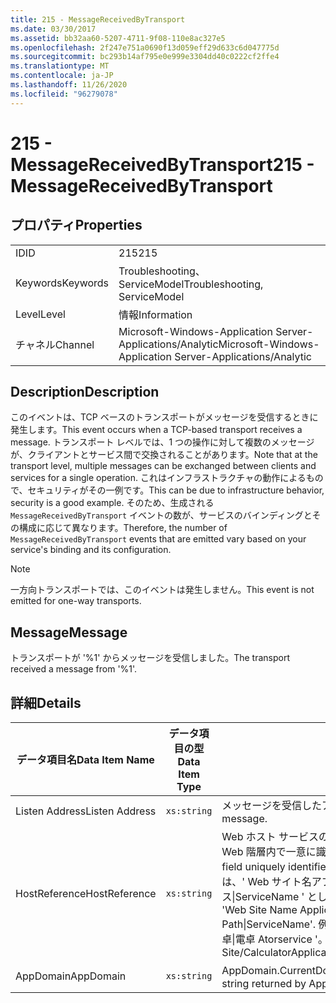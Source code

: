 ```yaml
---
title: 215 - MessageReceivedByTransport
ms.date: 03/30/2017
ms.assetid: bb32aa60-5207-4711-9f08-110e8ac327e5
ms.openlocfilehash: 2f247e751a0690f13d059eff29d633c6d047775d
ms.sourcegitcommit: bc293b14af795e0e999e3304dd40c0222cf2ffe4
ms.translationtype: MT
ms.contentlocale: ja-JP
ms.lasthandoff: 11/26/2020
ms.locfileid: "96279078"
---
```

# <a name="215---messagereceivedbytransport"></a><span data-ttu-id="478e0-102">215 - MessageReceivedByTransport</span><span class="sxs-lookup"><span data-stu-id="478e0-102">215 - MessageReceivedByTransport</span></span>

## <a name="properties"></a><span data-ttu-id="478e0-103">プロパティ</span><span class="sxs-lookup"><span data-stu-id="478e0-103">Properties</span></span>  
  
|||  
|-|-|  
|<span data-ttu-id="478e0-104">ID</span><span class="sxs-lookup"><span data-stu-id="478e0-104">ID</span></span>|<span data-ttu-id="478e0-105">215</span><span class="sxs-lookup"><span data-stu-id="478e0-105">215</span></span>|  
|<span data-ttu-id="478e0-106">Keywords</span><span class="sxs-lookup"><span data-stu-id="478e0-106">Keywords</span></span>|<span data-ttu-id="478e0-107">Troubleshooting、ServiceModel</span><span class="sxs-lookup"><span data-stu-id="478e0-107">Troubleshooting, ServiceModel</span></span>|  
|<span data-ttu-id="478e0-108">Level</span><span class="sxs-lookup"><span data-stu-id="478e0-108">Level</span></span>|<span data-ttu-id="478e0-109">情報</span><span class="sxs-lookup"><span data-stu-id="478e0-109">Information</span></span>|  
|<span data-ttu-id="478e0-110">チャネル</span><span class="sxs-lookup"><span data-stu-id="478e0-110">Channel</span></span>|<span data-ttu-id="478e0-111">Microsoft-Windows-Application Server-Applications/Analytic</span><span class="sxs-lookup"><span data-stu-id="478e0-111">Microsoft-Windows-Application Server-Applications/Analytic</span></span>|  
  
## <a name="description"></a><span data-ttu-id="478e0-112">Description</span><span class="sxs-lookup"><span data-stu-id="478e0-112">Description</span></span>  

 <span data-ttu-id="478e0-113">このイベントは、TCP ベースのトランスポートがメッセージを受信するときに発生します。</span><span class="sxs-lookup"><span data-stu-id="478e0-113">This event occurs when a TCP-based transport receives a message.</span></span> <span data-ttu-id="478e0-114">トランスポート レベルでは、1 つの操作に対して複数のメッセージが、クライアントとサービス間で交換されることがあります。</span><span class="sxs-lookup"><span data-stu-id="478e0-114">Note that at the transport level, multiple messages can be exchanged between clients and services for a single operation.</span></span> <span data-ttu-id="478e0-115">これはインフラストラクチャの動作によるもので、セキュリティがその一例です。</span><span class="sxs-lookup"><span data-stu-id="478e0-115">This can be due to infrastructure behavior, security is a good example.</span></span> <span data-ttu-id="478e0-116">そのため、生成される `MessageReceivedByTransport` イベントの数が、サービスのバインディングとその構成に応じて異なります。</span><span class="sxs-lookup"><span data-stu-id="478e0-116">Therefore, the number of `MessageReceivedByTransport` events that are emitted vary based on your service's binding and its configuration.</span></span>  
  
> [!NOTE]
> <span data-ttu-id="478e0-117">一方向トランスポートでは、このイベントは発生しません。</span><span class="sxs-lookup"><span data-stu-id="478e0-117">This event is not emitted for one-way transports.</span></span>  
  
## <a name="message"></a><span data-ttu-id="478e0-118">Message</span><span class="sxs-lookup"><span data-stu-id="478e0-118">Message</span></span>  

 <span data-ttu-id="478e0-119">トランスポートが '%1' からメッセージを受信しました。</span><span class="sxs-lookup"><span data-stu-id="478e0-119">The transport received a message from '%1'.</span></span>  
  
## <a name="details"></a><span data-ttu-id="478e0-120">詳細</span><span class="sxs-lookup"><span data-stu-id="478e0-120">Details</span></span>  
  
|<span data-ttu-id="478e0-121">データ項目名</span><span class="sxs-lookup"><span data-stu-id="478e0-121">Data Item Name</span></span>|<span data-ttu-id="478e0-122">データ項目の型</span><span class="sxs-lookup"><span data-stu-id="478e0-122">Data Item Type</span></span>|<span data-ttu-id="478e0-123">Description</span><span class="sxs-lookup"><span data-stu-id="478e0-123">Description</span></span>|  
|--------------------|--------------------|-----------------|  
|<span data-ttu-id="478e0-124">Listen Address</span><span class="sxs-lookup"><span data-stu-id="478e0-124">Listen Address</span></span>|`xs:string`|<span data-ttu-id="478e0-125">メッセージを受信したアドレス。</span><span class="sxs-lookup"><span data-stu-id="478e0-125">The address that received the message.</span></span>|  
|<span data-ttu-id="478e0-126">HostReference</span><span class="sxs-lookup"><span data-stu-id="478e0-126">HostReference</span></span>|`xs:string`|<span data-ttu-id="478e0-127">Web ホスト サービスの場合は、このフィールドにより、サービスが Web 階層内で一意に識別されます。</span><span class="sxs-lookup"><span data-stu-id="478e0-127">For Web-hosted services, this field uniquely identifies the service in the Web hierarchy.</span></span> <span data-ttu-id="478e0-128">この形式は、' Web サイト名アプリケーションの仮想パス&#124;サービスの仮想パス&#124;ServiceName ' として定義されています。</span><span class="sxs-lookup"><span data-stu-id="478e0-128">Its format is defined as 'Web Site Name Application Virtual Path&#124;Service Virtual Path&#124;ServiceName'.</span></span> <span data-ttu-id="478e0-129">例: ' 既定の Web サイト/計算 Atorapplication&#124;/電卓&#124;電卓 Atorservice '。</span><span class="sxs-lookup"><span data-stu-id="478e0-129">Example: 'Default Web Site/CalculatorApplication&#124;/CalculatorService.svc&#124;CalculatorService'.</span></span>|  
|<span data-ttu-id="478e0-130">AppDomain</span><span class="sxs-lookup"><span data-stu-id="478e0-130">AppDomain</span></span>|`xs:string`|<span data-ttu-id="478e0-131">AppDomain.CurrentDomain.FriendlyName で返される文字列。</span><span class="sxs-lookup"><span data-stu-id="478e0-131">The string returned by AppDomain.CurrentDomain.FriendlyName.</span></span>|
